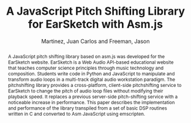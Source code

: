 --- 
  title: "A JavaScript Pitch Shifting Library for EarSketch with Asm.js" 
  abstract: "A JavaScript pitch shifting library based on asm.js was developed for the EarSketch website. EarSketch is a Web Audio API-based educational website that teaches computer science principles through music technology and composition. Students write code in Python and JavaScript to manipulate and transform audio loops in a multi-track digital audio workstation paradigm. The pitchshifting library provides a cross-platform, client-side pitchshifting service to EarSketch to change the pitch of audio loop files without modifying their playback speed. It replaces a previous server-side pitch-shifting service with a noticeable increase in performance. This paper describes the implementation and performance of the library transpiled from a set of basic DSP routines written in C and converted to Asm JavaScript using emscripten." 
  address: "Atlanta, Georgia" 
  author: "Martinez, Juan Carlos and Freeman, Jason" 
  booktitle: "Proceedings of the International Web Audio Conference" 
  editor: "Freeman, Jason and Lerch, Alexander and Paradis, Matthew" 
  month: "Proceedings of the International Web Audio Conference"
  pages: "0--2" 
  publisher: "Georgia Tech" 
  series: "WAC '16"
  type: "Paper"  
  year: "2016" 
  id: "2016_57" 
  tags: year2016 
  pdflink: /_data/papers/pdf/2016/2016_57.pdf
  ISSN: Can't find it!
---